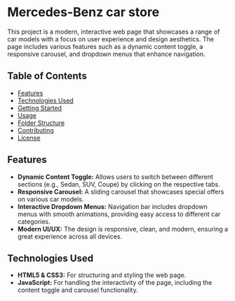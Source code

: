 # Mercedes-Benz car store

This project is a modern, interactive web page that showcases a range of car models with a focus on user experience and design aesthetics. The page includes various features such as a dynamic content toggle, a responsive carousel, and dropdown menus that enhance navigation.

## Table of Contents

- [Features](#features)
- [Technologies Used](#technologies-used)
- [Getting Started](#getting-started)
- [Usage](#usage)
- [Folder Structure](#folder-structure)
- [Contributing](#contributing)
- [License](#license)

## Features

- **Dynamic Content Toggle:** Allows users to switch between different sections (e.g., Sedan, SUV, Coupe) by clicking on the respective tabs.
- **Responsive Carousel:** A sliding carousel that showcases special offers on various car models.
- **Interactive Dropdown Menus:** Navigation bar includes dropdown menus with smooth animations, providing easy access to different car categories.
- **Modern UI/UX:** The design is responsive, clean, and modern, ensuring a great experience across all devices.

## Technologies Used

- **HTML5 & CSS3:** For structuring and styling the web page.
- **JavaScript:** For handling the interactivity of the page, including the content toggle and carousel functionality.
